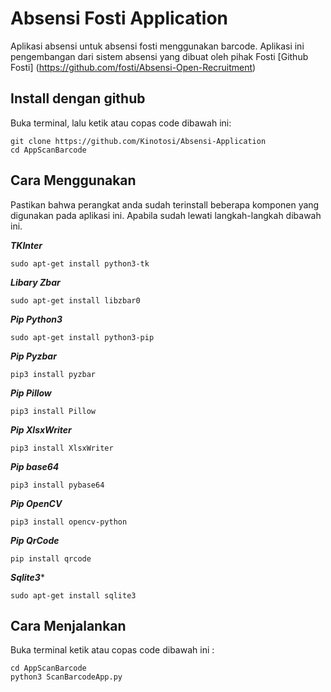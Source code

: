 # Absensi Fosti Application
Aplikasi absensi untuk absensi fosti menggunakan barcode. Aplikasi ini pengembangan dari sistem absensi yang dibuat oleh pihak Fosti [Github Fosti] (https://github.com/fosti/Absensi-Open-Recruitment)

## Install dengan github
Buka terminal, lalu ketik atau copas code dibawah ini:
```
git clone https://github.com/Kinotosi/Absensi-Application
cd AppScanBarcode
```
## Cara Menggunakan
Pastikan bahwa perangkat anda sudah terinstall beberapa komponen yang digunakan pada aplikasi ini. Apabila sudah lewati langkah-langkah dibawah ini.

***TKInter***
```
sudo apt-get install python3-tk
```

***Libary Zbar***
```
sudo apt-get install libzbar0
```

***Pip Python3***
```
sudo apt-get install python3-pip
```

***Pip Pyzbar***
```
pip3 install pyzbar
````

***Pip Pillow***
```
pip3 install Pillow
```

***Pip XlsxWriter***
```
pip3 install XlsxWriter
```

***Pip base64***
```
pip3 install pybase64
```

***Pip OpenCV***
```
pip3 install opencv-python
```

***Pip QrCode***
```
pip install qrcode
```

***Sqlite3****
```
sudo apt-get install sqlite3
```

## Cara Menjalankan
Buka terminal ketik atau copas code dibawah ini :
```
cd AppScanBarcode
python3 ScanBarcodeApp.py
```
